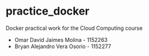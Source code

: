 # practice_docker
Docker practical work for the Cloud Computing course

- Omar David Jaimes Molina - 1152263
- Bryan Alejandro Vera Osorio - 1152277
